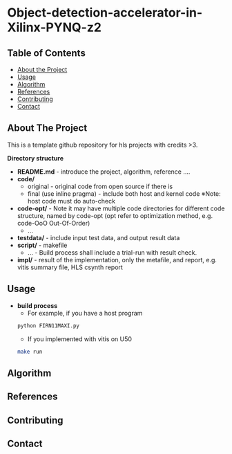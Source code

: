 # Object-detection-accelerator-in-Xilinx-PYNQ-z2



<!-- TABLE OF CONTENTS -->
## Table of Contents

* [About the Project](#about-the-project)
* [Usage](#usage)
* [Algorithm](#algorithm)
* [References](#references)
* [Contributing](#contributing)
* [Contact](#contact)




<!-- ABOUT THE PROJECT -->
## About The Project
This is a template github repository for hls projects with credits >3.

**Directory structure**
* **README.md** - introduce the project, algorithm, reference ....
* **code/**
  * original - original code from open source if there is 
  * final (use inline pragma) - include both host and kernel code ※Note: host code must do auto-check
* **code-opt/** - Note it may have multiple code directories for different code structure, named by code-opt  (opt refer to optimization method, e.g. code-OoO  Out-Of-Order)
  * ...
* **testdata/** - include input test data, and output result data
* **script/** - makefile
  * ... - Build process shall include a trial-run with result check. 
* **impl/** - result of the implementation, only the metafile, and report, e.g. vitis summary file, HLS csynth report
      


<!-- USAGE EXAMPLES -->
## Usage
* **build process**
  * For example, if you have a host program
  ```sh
  python FIRN11MAXI.py
  ```
  * If you implemented with vitis on U50
  ```sh
  make run
  ```

<!-- Algorithm -->
## Algorithm

<!-- References -->
## References

<!-- CONTRIBUTING -->
## Contributing

<!-- CONTACT -->
## Contact
